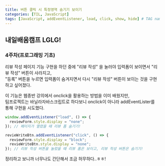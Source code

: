 ```yaml
---
title: 버튼 클릭 시 특정영역 숨기기 보이기
categories: [TIL, JavaScript]
tags: [JavaScript, addEventListener, load, click, show, hide] # TAG names should always be lowercase
---
```


## 내일배움캠프 LGLG!

### 4주차(프로그래밍 기초)

리뷰 작성 페이지 기능 구현을 하던 중에 "리뷰 작성" 을 눌러야 입력폼이 보이면서 "리뷰 작성" 버튼이 사라지고,<br>
"등록" 버튼을 누르면 입력폼이 숨겨지면서 다시 "리뷰 작성" 버튼이 보이는 것을 구현하고 싶어졌다.

이 기능은 웹종반 강의에서 onclick을 활용하는 방법을 이미 배웠지만,<br>
팀프로젝트는 바닐라자바스크립트로 하다보니 onclick이 아니라 addEventLister를 통해 구현을 시도했다.

```js
window.addEventListener("load", () => {
  reviewForm.style.display = "none";
}); // 페이지가 열렸을 때 리뷰 폼 숨기기!
```

```js
revieWriteBtn.addEventListener("click", () => {
  reviewForm.style.display = "block";
  revieWriteBtn.style.display = "none";
}); // 리뷰 작성 버튼을 눌렀을 때 리뷰 폼은 보이고, 리뷰 작성 버튼은 숨기기!
```

정리하고 보니까 너무나도 간단해서 조금 허무하다..ㅎㅎ!
